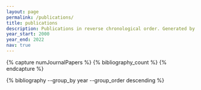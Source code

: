 ```yaml
---
layout: page
permalink: /publications/
title: publications
description: Publications in reverse chronological order. Generated by jekyll-scholar.
year_start: 2000
year_end: 2022
nav: true
---
```

<!-- _pages/publications.md -->
<!-- From https://github.com/inukshuk/jekyll-scholar/issues/157 -->

<div class="newpublications">

{% capture numJournalPapers %}
  {% bibliography_count %}
{% endcapture %}
<div style="counter-reset:bibitem {{numJournalPapers|plus:1}}">
</div>
{% bibliography --group_by year --group_order descending %}

</div>